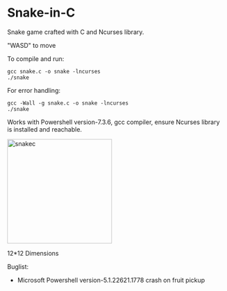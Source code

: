 # Snake-in-C
Snake game crafted with C and Ncurses library.

"WASD" to move

To compile and run:
```
gcc snake.c -o snake -lncurses
./snake
```

For error handling:
```
gcc -Wall -g snake.c -o snake -lncurses
./snake
```

Works with Powershell version-7.3.6, gcc compiler, ensure Ncurses library is installed and reachable.

<img width="241" alt="snakec" src="https://github.com/MarcTy/Snake-in-C/assets/88467549/f2f18c9b-db11-42e5-9ac0-ac9a5068847c">

12*12 Dimensions

Buglist:
- Microsoft Powershell version-5.1.22621.1778 crash on fruit pickup

